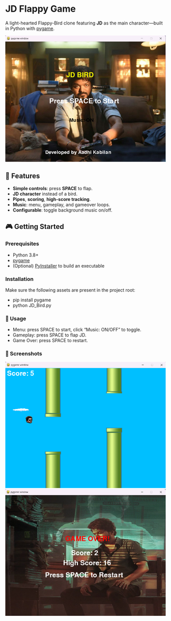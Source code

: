 # JD Flappy Game

A light-hearted Flappy-Bird clone featuring **JD** as the main character—built in Python with [pygame](https://www.pygame.org).

![Gameplay Screenshot](screenshots/ss(1).png)

## 🚀 Features
- **Simple controls**: press **SPACE** to flap.
- **JD character** instead of a bird.
- **Pipes**, **scoring**, **high-score tracking**.
- **Music**: menu, gameplay, and gameover loops.
- **Configurable**: toggle background music on/off.

## 🎮 Getting Started

### Prerequisites
- Python 3.8+  
- [pygame](https://pypi.org/project/pygame/)  
- (Optional) [PyInstaller](https://www.pyinstaller.org/) to build an executable

### Installation
Make sure the following assets are present in the project root:
- pip install pygame
- python JD_Bird.py

### 📖 Usage
- Menu: press SPACE to start, click “Music: ON/OFF” to toggle.
- Gameplay: press SPACE to flap JD.
- Game Over: press SPACE to restart.

### 🎨 Screenshots
![Gameplay Screenshot](screenshots/ss(3).png)
![Gameplay Screenshot](screenshots/ss(2).png)
